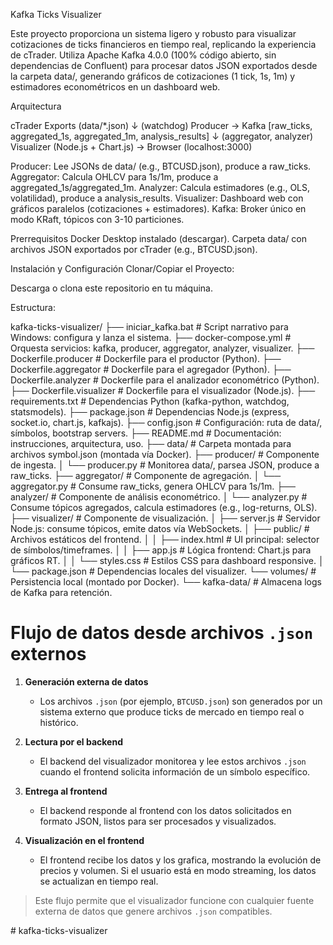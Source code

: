 Kafka Ticks Visualizer

Este proyecto proporciona un sistema ligero y robusto para visualizar cotizaciones de ticks financieros en tiempo real, replicando la experiencia de cTrader. Utiliza Apache Kafka 4.0.0 (100% código abierto, sin dependencias de Confluent) para procesar datos JSON exportados desde la carpeta data/, generando gráficos de cotizaciones (1 tick, 1s, 1m) y estimadores econométricos en un dashboard web.

Arquitectura

cTrader Exports (data/*.json)
          ↓ (watchdog)
Producer → Kafka [raw_ticks, aggregated_1s, aggregated_1m, analysis_results]
          ↓ (aggregator, analyzer)
Visualizer (Node.js + Chart.js) → Browser (localhost:3000)


Producer: Lee JSONs de data/ (e.g., BTCUSD.json), produce a raw_ticks.
Aggregator: Calcula OHLCV para 1s/1m, produce a aggregated_1s/aggregated_1m.
Analyzer: Calcula estimadores (e.g., OLS, volatilidad), produce a analysis_results.
Visualizer: Dashboard web con gráficos paralelos (cotizaciones + estimadores).
Kafka: Broker único en modo KRaft, tópicos con 3-10 particiones.

Prerrequisitos
Docker Desktop instalado (descargar).
Carpeta data/ con archivos JSON exportados por cTrader (e.g., BTCUSD.json).

Instalación y Configuración
Clonar/Copiar el Proyecto:

Descarga o clona este repositorio en tu máquina.

Estructura:

kafka-ticks-visualizer/
├── iniciar_kafka.bat              # Script narrativo para Windows: configura y lanza el sistema.
├── docker-compose.yml             # Orquesta servicios: kafka, producer, aggregator, analyzer, visualizer.
├── Dockerfile.producer            # Dockerfile para el productor (Python).
├── Dockerfile.aggregator          # Dockerfile para el agregador (Python).
├── Dockerfile.analyzer            # Dockerfile para el analizador econométrico (Python).
├── Dockerfile.visualizer          # Dockerfile para el visualizador (Node.js).
├── requirements.txt               # Dependencias Python (kafka-python, watchdog, statsmodels).
├── package.json                   # Dependencias Node.js (express, socket.io, chart.js, kafkajs).
├── config.json                    # Configuración: ruta de data/, símbolos, bootstrap servers.
├── README.md                      # Documentación: instrucciones, arquitectura, uso.
├── data/                          # Carpeta montada para archivos symbol.json (montada vía Docker).
├── producer/                      # Componente de ingesta.
│   └── producer.py                # Monitorea data/, parsea JSON, produce a raw_ticks.
├── aggregator/                    # Componente de agregación.
│   └── aggregator.py              # Consume raw_ticks, genera OHLCV para 1s/1m.
├── analyzer/                      # Componente de análisis econométrico.
│   └── analyzer.py                # Consume tópicos agregados, calcula estimadores (e.g., log-returns, OLS).
├── visualizer/                    # Componente de visualización.
│   ├── server.js                  # Servidor Node.js: consume tópicos, emite datos vía WebSockets.
│   ├── public/                    # Archivos estáticos del frontend.
│   │   ├── index.html             # UI principal: selector de símbolos/timeframes.
│   │   ├── app.js                 # Lógica frontend: Chart.js para gráficos RT.
│   │   └── styles.css             # Estilos CSS para dashboard responsive.
│   └── package.json               # Dependencias locales del visualizer.
└── volumes/                       # Persistencia local (montado por Docker).
    └── kafka-data/                # Almacena logs de Kafka para retención.


# Flujo de datos desde archivos `.json` externos

1. **Generación externa de datos**
   - Los archivos `.json` (por ejemplo, `BTCUSD.json`) son generados por un sistema externo que produce ticks de mercado en tiempo real o histórico.

2. **Lectura por el backend**
   - El backend del visualizador monitorea y lee estos archivos `.json` cuando el frontend solicita información de un símbolo específico.

3. **Entrega al frontend**
   - El backend responde al frontend con los datos solicitados en formato JSON, listos para ser procesados y visualizados.

4. **Visualización en el frontend**
   - El frontend recibe los datos y los grafica, mostrando la evolución de precios y volumen. Si el usuario está en modo streaming, los datos se actualizan en tiempo real.

> Este flujo permite que el visualizador funcione con cualquier fuente externa de datos que genere archivos `.json` compatibles.

#   k a f k a - t i c k s - v i s u a l i z e r  
 